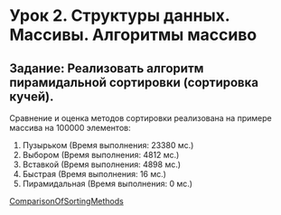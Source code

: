 # Урок 2. Структуры данных. Массивы. Алгоритмы массиво

## Задание: Реализовать алгоритм пирамидальной сортировки (сортировка кучей).

Сравнение и оценка методов сортировки реализована на примере массива на 100000 элементов:

1. Пузырьком (Время выполнения: 23380 мс.)
2. Выбором (Время выполнения: 4812 мс.)
3. Вставкой (Время выполнения: 4898 мс.)
4. Быстрая (Время выполнения: 16 мс.)
5. Пирамидальная (Время выполнения: 0 мс.)

[ComparisonOfSortingMethods](https://github.com/MikhailAkulov/Algorithms_home_works/blob/main/src/main/java/home_work_2/ComparisonOfSortingMethods.java)
